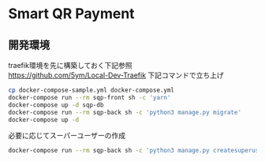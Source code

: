 # Smart QR Payment
## 開発環境
traefik環境を先に構築しておく下記参照  
https://github.com/5ym/Local-Dev-Traefik
下記コマンドで立ち上げ
```sh
cp docker-compose-sample.yml docker-compose.yml
docker-compose run --rm sqp-front sh -c 'yarn'
docker-compose up -d sqp-db
docker-compose run --rm sqp-back sh -c 'python3 manage.py migrate'
docker-compose up -d
```

必要に応じてスーパーユーザーの作成
```sh
docker-compose run --rm sqp-back sh -c 'python3 manage.py createsuperuser'
```